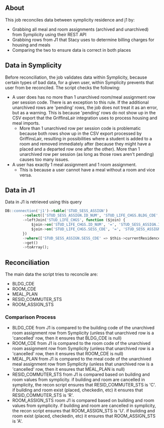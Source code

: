 ## About

This job reconciles data between symplicity residence and j1 by:

- Grabbing all meal and room assignments (archived and unarchived) from Symplicity using their REST API
- Grabbing rows from J1 that Stacy uses to determine billing charges for housing and meals
- Comparing the two to ensure data is correct in both places

## Data in Symplicity

Before reconciliation, the job validates data within Symplicity, because certain types of bad data, for a given user, within Symplicity prevents that user from be reconciled. The script checks the following:

- A user does has no more than 1 unarchived room/meal assignment row per session code. There is an exception to this rule. If the additional unarchived rows are 'pending' rows, the job does not treat it as an error, but as a warning. This is because 'pending' rows do not show up in the CSV export that the GriffinsLair integration uses to process housing and meal imports.
    - More than 1 unarchived row per session code is problematic because both rows show up in the CSV export processed by GriffinsLair, resulting in possibilities where a student is added to a room and removed immediately after (because they might have a placed and a departed row one after the other). More than 1 unarchived row per session (as long as those rows aren't pending) causes too many issues.
- A user has exactly 1 meal assignment and 1 room assignment.
    - This is because a user cannot have a meal without a room and vice versa.

## Data in J1

Data in J1 is retrieved using this query

```sql
DB::connection('j1')->table('STUD_SESS_ASSIGN')
        ->select(['STUD_SESS_ASSIGN.ID_NUM', 'STUD_LIFE_CHGS.BLDG_CDE', 'STUD_LIFE_CHGS.ROOM_CDE', 'STUD_SESS_ASSIGN.MEAL_PLAN', 'STUD_SESS_ASSIGN.RESID_COMMUTER_STS', 'STUD_SESS_ASSIGN.ROOM_ASSIGN_STS'])
        ->leftJoin('STUD_LIFE_CHGS', function ($join) {
            $join->on('STUD_LIFE_CHGS.ID_NUM', '=', 'STUD_SESS_ASSIGN.ID_NUM');
            $join->on('STUD_LIFE_CHGS.SESS_CDE', '=', 'STUD_SESS_ASSIGN.SESS_CDE');
        })
        ->where(['STUD_SESS_ASSIGN.SESS_CDE' => $this->currentResidenceSessionCode])
        ->get()
        ->toArray();
```

## Reconciliation

The main data the script tries to reconcile are:

- BLDG_CDE
- ROOM_CDE
- MEAL_PLAN
- RESID_COMMUTER_STS
- ROOM_ASSIGN_STS

### Comparison Process

- BLDG_CDE from J1 is compared to the building code of the unarchived room assignment row from Symplicity (unless that unarchived row is a 'cancelled' row, then it ensures that BLDG_CDE is null)
- ROOM_CDE from J1 is compared to the room code of the unarchived room assignment row from Symplicity (unless that unarchived row is a 'cancelled' row, then it ensures that ROOM_CDE is null)
- MEAL_PLAN from J1 is compared to the meal code of the unarchived meal assignment row from Symplicity (unless that unarchived row is a 'cancelled' row, then it ensures that MEAL_PLAN is null)
- RESID_COMMUTER_STS from J1 is compared based on building and room values from symplicity. if building and room are cancelled in symplicity, the recon script ensures that RESID_COMMUTER_STS is 'C'. if building and room exist (placed, checkedin, etc) it ensures that RESID_COMMUTER_STS is 'R'.
- ROOM_ASSIGN_STS room J1 is compared based on building and room values from symplicity. if building and room are cancelled in symplicity, the recon script ensures that ROOM_ASSIGN_STS is 'U'. if building and room exist (placed, checkedin, etc) it ensures that ROOM_ASSIGN_STS is 'A'.